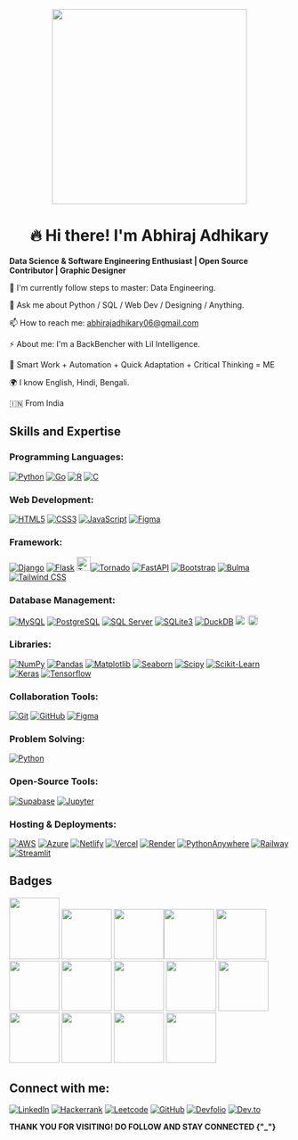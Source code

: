 <div align="center">
  <img src="https://github.com/user-attachments/assets/5d393214-7d2f-45fa-9597-885de14d3f8b" width="350" style="vertical-align: middle;">
  <h1>🔥 Hi there! I'm Abhiraj Adhikary</h1>
</div>




**Data Science & Software Engineering Enthusiast | Open Source Contributor | Graphic Designer**

🌱 I'm currently follow steps to master: Data Engineering.

💬 Ask me about Python / SQL / Web Dev / Designing / Anything.

📫 How to reach me: abhirajadhikary06@gmail.com

⚡ About me: I'm a BackBencher with Lil Intelligence.

💪 Smart Work + Automation + Quick Adaptation + Critical Thinking = ME

🌍 I know English, Hindi, Bengali.

🇮🇳 From India

## Skills and Expertise

### Programming Languages:
[![Python](https://img.shields.io/badge/Python-3776AB?style=for-the-badge&logo=python&logoColor=white)](https://www.python.org/)
[![Go](https://img.shields.io/badge/Go-00ADD8?style=for-the-badge&logo=go&logoColor=white)](https://golang.org/)
[![R](https://img.shields.io/badge/R-276DC3?style=for-the-badge&logo=r&logoColor=white)](https://www.r-project.org/)
[![C](https://img.shields.io/badge/C-A8B9CC?style=for-the-badge&logo=c&logoColor=white)](https://en.wikipedia.org/wiki/C_(programming_language))

### Web Development:
[![HTML5](https://img.shields.io/badge/HTML5-E34F26?style=for-the-badge&logo=html5&logoColor=white)](https://developer.mozilla.org/en-US/docs/Web/HTML)
[![CSS3](https://img.shields.io/badge/CSS3-1572B6?style=for-the-badge&logo=css3&logoColor=white)](https://developer.mozilla.org/en-US/docs/Web/CSS)
[![JavaScript](https://img.shields.io/badge/JavaScript-F7DF1E?style=for-the-badge&logo=javascript&logoColor=black)](https://developer.mozilla.org/en-US/docs/Web/JavaScript)
[![Figma](https://img.shields.io/badge/Figma-F24E1E?style=for-the-badge&logo=figma&logoColor=white)](https://www.figma.com/)

### Framework:
[![Django](https://img.shields.io/badge/Django-092E20?style=for-the-badge&logo=django&logoColor=white)](https://www.djangoproject.com/)
[![Flask](https://img.shields.io/badge/Flask-000000?style=for-the-badge&logo=flask&logoColor=white)](https://flask.palletsprojects.com/)
[<img src="https://pbs.twimg.com/profile_images/445379763/tornado_400x400.png" alt="Tornado Logo" height="25"/>![Tornado](https://img.shields.io/badge/Tornado-1E90FF?style=for-the-badge)](https://www.tornadoweb.org/)
[![FastAPI](https://img.shields.io/badge/FastAPI-009688?style=for-the-badge&logo=fastapi&logoColor=white)](https://fastapi.tiangolo.com/)
[![Bootstrap](https://img.shields.io/badge/Bootstrap-7952B3?style=for-the-badge&logo=bootstrap&logoColor=white)](https://getbootstrap.com/)
[![Bulma](https://img.shields.io/badge/Bulma-00D1B2?style=for-the-badge&logo=bulma&logoColor=white)](https://bulma.io/)
[![Tailwind CSS](https://img.shields.io/badge/Tailwind_CSS-38B2AC?style=for-the-badge&logo=tailwindcss&logoColor=white)](https://tailwindcss.com/)


### Database Management:
[![MySQL](https://img.shields.io/badge/MySQL-4479A1?style=for-the-badge&logo=mysql&logoColor=white)](https://www.mysql.com/)
[![PostgreSQL](https://img.shields.io/badge/PostgreSQL-336791?style=for-the-badge&logo=postgresql&logoColor=white)](https://www.postgresql.org/)
[![SQL Server](https://img.shields.io/badge/SQL_Server-CC2927?style=for-the-badge&logo=microsoftsqlserver&logoColor=white)](https://www.microsoft.com/en-us/sql-server)
[![SQLite3](https://img.shields.io/badge/SQLite3-003B57?style=for-the-badge&logo=sqlite&logoColor=white)](https://www.sqlite.org/)
[![DuckDB](https://img.shields.io/badge/DuckDB-FFF500?style=for-the-badge&logo=duckdb&logoColor=black)](https://duckdb.org/)
<a href="https://neon.tech/" target="_blank" style="display: inline-flex; align-items: center; gap: 6px;">
  <img src="https://img.shields.io/badge/Neon-1a1a1a?style=for-the-badge&logoColor=white&labelColor=1a1a1a" />
  <img src="https://ml.globenewswire.com/Resource/Download/82e79fc7-1654-41e7-af70-f5857596743c?size=2" height="18" width="18" style="border-radius: 4px;" />
</a>


### Libraries:
[![NumPy](https://img.shields.io/badge/NumPy-013243?style=for-the-badge&logo=numpy&logoColor=white)](https://numpy.org/)
[![Pandas](https://img.shields.io/badge/Pandas-150458?style=for-the-badge&logo=pandas&logoColor=white)](https://pandas.pydata.org/)
[![Matplotlib](https://img.shields.io/badge/Matplotlib-007ACC?style=for-the-badge&logo=matplotlib&logoColor=white)](https://matplotlib.org/)
[![Seaborn](https://img.shields.io/badge/Seaborn-3776AB?style=for-the-badge&logo=seaborn&logoColor=white)](https://seaborn.pydata.org/)
[![Scipy](https://img.shields.io/badge/SciPy-8CAAE6?style=for-the-badge&logo=scipy&logoColor=white)](https://scipy.org/)
[![Scikit-Learn](https://img.shields.io/badge/Scikit_Learn-F7931E?style=for-the-badge&logo=scikit-learn&logoColor=white)](https://scikit-learn.org/)
[![Keras](https://img.shields.io/badge/Keras-D00000?style=for-the-badge&logo=keras&logoColor=white)](https://keras.io/)
[![Tensorflow](https://img.shields.io/badge/TensorFlow-FF6F00?style=for-the-badge&logo=tensorflow&logoColor=white)](https://www.tensorflow.org/)

### Collaboration Tools:
[![Git](https://img.shields.io/badge/Git-F05032?style=for-the-badge&logo=git&logoColor=white)](https://git-scm.com/)
[![GitHub](https://img.shields.io/badge/GitHub-181717?style=for-the-badge&logo=github&logoColor=white)](https://github.com/)
[![Figma](https://img.shields.io/badge/Figma-F24E1E?style=for-the-badge&logo=figma&logoColor=white)](https://www.figma.com/)


### Problem Solving:
[![Python](https://img.shields.io/badge/Python-3776AB?style=for-the-badge&logo=python&logoColor=white)](https://www.python.org/)


### Open-Source Tools:
[![Supabase](https://img.shields.io/badge/Supabase-3ECF8E?style=for-the-badge&logo=supabase&logoColor=white)](https://supabase.com/)
[![Jupyter](https://img.shields.io/badge/Jupyter-F37626?style=for-the-badge&logo=jupyter&logoColor=white)](https://jupyter.org/)


### Hosting & Deployments:
[![AWS](https://img.shields.io/badge/AWS-FF9900?style=for-the-badge&logo=amazonaws&logoColor=white)](https://aws.amazon.com/)
[![Azure](https://img.shields.io/badge/Azure-0078D4?style=for-the-badge&logo=microsoftazure&logoColor=white)](https://azure.microsoft.com/)
[![Netlify](https://img.shields.io/badge/Netlify-00C7B7?style=for-the-badge&logo=netlify&logoColor=white)](https://www.netlify.com/)
[![Vercel](https://img.shields.io/badge/Vercel-000000?style=for-the-badge&logo=vercel&logoColor=white)](https://vercel.com/)
[![Render](https://img.shields.io/badge/Render-8a05ff?style=for-the-badge&logo=render&logoColor=white)](https://render.com/)
[![PythonAnywhere](https://img.shields.io/badge/PythonAnywhere-139FD7?style=for-the-badge&logo=python&logoColor=white)](https://www.pythonanywhere.com/)
[![Railway](https://img.shields.io/badge/Railway-0B0D0E?style=for-the-badge&logo=railway&logoColor=white)](https://railway.app/)
[![Streamlit](https://img.shields.io/badge/Streamlit-FF4B4B?style=for-the-badge&logo=streamlit&logoColor=white)](https://streamlit.io/)



## Badges
<img src="https://github.com/abhirajadhikary06/abhirajadhikary06/assets/171187625/4682dafd-bf4a-4c70-a531-c1b4d6d97a99" width="90px" height="110.59px" />  <img src="https://assets.leetcode.com/static_assets/public/images/badges/2024/gif/2024-06.gif" width="90px" height="90px" /> <img src="https://assets.leetcode.com/static_assets/others/Introduction_to_Pandas.gif" width="90px" height="90px" /><img src="https://assets.holopin.io/hf2024levels/level4-sloth-hello-tea-robe-witch-eclipse.webp" width="90px" height="90px" /> <img src="https://assets.leetcode.com/static_assets/marketing/2024-50.gif" width="90px" height="90px" /> <img src="https://tinyurl.com/2xu4jh24" width="90px" height="90px" /> <img src="https://github.com/user-attachments/assets/a17aafdd-e7cd-4393-b406-359afedaa277" width="90px" height="90px" /> <img src="https://quira.sh/images/badges/daytona-23-badge.svg" width="90px" height="90px" /> <img src="https://quira.sh/images/badges/hacktoberfest-megaquest-impact.svg" width="90px" height="90px" /> <img src="https://github.com/user-attachments/assets/0ff0e752-e75b-49d8-87fe-2832cc2d6511" width="90px" height="90px" /> <img src="https://github.com/user-attachments/assets/e3331047-fcc1-476f-b22c-d6124396132d" width="90px" height="90px" /> <img src="https://github.com/user-attachments/assets/320a99b1-61b7-44f7-9648-8e0c4a316fc6" width="90px" height="90px"/> <img src="https://github.com/user-attachments/assets/cae3f068-7dd5-4edc-928b-70891716579d" width="90px" height="90px"/> <img src="https://github.com/user-attachments/assets/c6de0763-1705-4516-9531-cf4932ede734" width="90px" height="90px"/>


## Connect with me:

[![LinkedIn](https://img.shields.io/badge/LinkedIn-0077B5?style=for-the-badge&logo=linkedin&logoColor=white)](https://www.linkedin.com/in/abhirajadhikary06)
[![Hackerrank](https://img.shields.io/badge/Hackerrank-2EC866?style=for-the-badge&logo=hackerrank&logoColor=white)](https://www.hackerrank.com/profile/abhirajadhikary1)
[![Leetcode](https://img.shields.io/badge/Leetcode-FFA116?style=for-the-badge&logo=leetcode&logoColor=black)](https://leetcode.com/u/0vz9vQHr2y/)
[![GitHub](https://img.shields.io/badge/GitHub-181717?style=for-the-badge&logo=github&logoColor=white)](https://github.com/abhirajadhikary06)
[![Devfolio](https://img.shields.io/badge/Devfolio-Profile-9cf?style=for-the-badge&logo=devfolio)](https://devfolio.co/@abhirajadhikary)
[![Dev.to](https://img.shields.io/badge/Dev.to-0A0A0A?style=for-the-badge&logo=dev.to&logoColor=white)](https://dev.to/abhirajadhikary06)


**THANK YOU FOR VISITING! DO FOLLOW AND STAY CONNECTED {"_"}**
